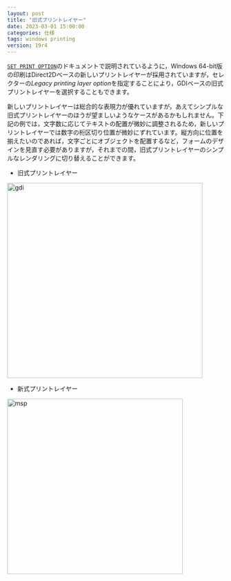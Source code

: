 ```yaml
---
layout: post
title: "旧式プリントレイヤー"
date: 2023-03-01 15:00:00
categories: 仕様
tags: windows printing
version: 19r4
---
```


<i class="fa fa-external-link" aria-hidden="true"></i> [`SET PRINT OPTION`](https://doc.4d.com/4Dv19/4D/19.1/SET-PRINT-OPTION.301-5653182.ja.html)のドキュメントで説明されているように，Windows 64-bit版の印刷はDirect2Dベースの新しいプリントレイヤーが採用されていますが，セレクターの*Legacy printing layer option*を指定することにより，GDIベースの旧式プリントレイヤーを選択することもできます。

新しいプリントレイヤーは総合的な表現力が優れていますが，あえてシンプルな旧式プリントレイヤーのほうが望ましいようなケースがあるかもしれません。下記の例では，文字数に応じてテキストの配置が微妙に調整されるため，新しいプリントレイヤーでは数字の桁区切り位置が微妙にずれています。縦方向に位置を揃えたいのであれば，文字ごとにオブジェクトを配置するなど，フォームのデザインを見直す必要がありますが，それまでの間，旧式プリントレイヤーのシンプルなレンダリングに切り替えることができます。

* 旧式プリントレイヤー

<img width="453" alt="gdi" src="https://user-images.githubusercontent.com/10509075/156157705-784165bc-8b1c-4a9b-99f1-af97c2b2b48f.png">

* 新式プリントレイヤー

<img width="407" alt="msp" src="https://user-images.githubusercontent.com/10509075/156157753-cb3065cc-d36f-46f7-9110-35a8352464a3.png">
